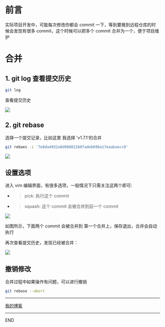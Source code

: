 # 前言

实际项目开发中，可能每次修改你都会 commit 一下，等到要推到远程仓库的时候会发现有很多 commit，这个时候可以把多个 commit 合并为一个，便于项目维护

# 合并

## 1. git log 查看提交历史

```bash
git log
```

查看提交历史

![](https://upload-images.jianshu.io/upload_images/10390288-bee6b0b73569417a.png?imageMogr2/auto-orient/strip%7CimageView2/2/w/1240)

## 2. git rebase

选择一个提交记录，比如这里 我选择 'v1.7.1'的合并

```bash
git rebaes -i '7e8da4932a8d98881266fadeb696a17eaabaecc0'
```

![](https://upload-images.jianshu.io/upload_images/10390288-d600059707083424.png?imageMogr2/auto-orient/strip%7CimageView2/2/w/1240)

## 设置选项

进入 vim 编辑界面，有很多选项，一般情况下只需关注这两个即可:

- > pick: 执行这个 commit
- > squash: 这个 commit 会被合并到前一个 commit

![](https://upload-images.jianshu.io/upload_images/10390288-283f2dde01eac2c7.png?imageMogr2/auto-orient/strip%7CimageView2/2/w/1240)

如图所示，下面两个 commit 会被合并到 第一个合并上，保存退出，合并会自动执行

再次查看提交历史，发现已经被合并：

![](https://upload-images.jianshu.io/upload_images/10390288-6b32c36f37f9ecb0.png?imageMogr2/auto-orient/strip%7CimageView2/2/w/1240)

## 撤销修改

合并过程中如果操作有问题，可以进行撤销

```bash
git rebase --abort
```

---

[我的博客](https://github.com/zhongzihao1996/my-blog/tree/master)

---

END
